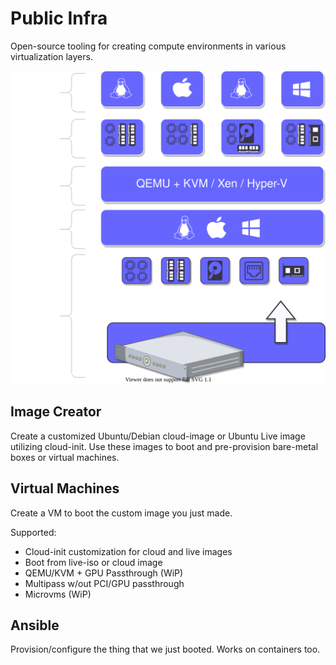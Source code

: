 # Public Infra

Open-source tooling for creating compute environments in various virtualization layers.

![img](media/Virtualization.drawio.svg)

## Image Creator

Create a customized Ubuntu/Debian cloud-image or Ubuntu Live image utilizing cloud-init. Use these images to boot and pre-provision bare-metal boxes or virtual machines.

## Virtual Machines

Create a VM to boot the custom image you just made.

Supported:
- Cloud-init customization for cloud and live images
- Boot from live-iso or cloud image
- QEMU/KVM + GPU Passthrough (WiP)
- Multipass w/out PCI/GPU passthrough
- Microvms (WiP)

## Ansible

Provision/configure the thing that we just booted. Works on containers too.


